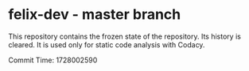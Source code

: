 # felix-dev - master branch

This repository contains the frozen state of the repository.
Its history is cleared. It is used only for static code
analysis with Codacy.

Commit Time: 1728002590
